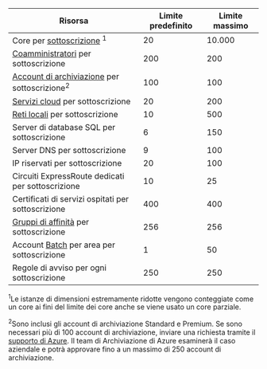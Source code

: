 Risorsa|Limite predefinito|Limite massimo
---|---|---
Core per [sottoscrizione](../articles/billing-buy-sign-up-azure-subscription.md) <sup>1</sup>|20|10\.000
[Coamministratori](../articles/billing-add-change-azure-subscription-administrator.md) per sottoscrizione|200|200
[Account di archiviazione](../articles/storage/storage-create-storage-account.md) per sottoscrizione<sup>2</sup>|100|100
[Servizi cloud](../articles/cloud-services/cloud-services-choose-me.md) per sottoscrizione|20|200
[Reti locali](http://msdn.microsoft.com/library/jj157100.aspx) per sottoscrizione|10|500
Server di database SQL per sottoscrizione|6|150
Server DNS per sottoscrizione|9|100
IP riservati per sottoscrizione|20|100
Circuiti ExpressRoute dedicati per sottoscrizione|10|25
Certificati di servizi ospitati per sottoscrizione|400|400
[Gruppi di affinità](../articles/virtual-network/virtual-networks-migrate-to-regional-vnet.md) per sottoscrizione|256|256
Account [Batch](https://azure.microsoft.com/services/batch/) per area per sottoscrizione|1|50
Regole di avviso per ogni sottoscrizione|250|250

<sup>1</sup>Le istanze di dimensioni estremamente ridotte vengono conteggiate come un core ai fini del limite dei core anche se viene usato un core parziale.

<sup>2</sup>Sono inclusi gli account di archiviazione Standard e Premium. Se sono necessari più di 100 account di archiviazione, inviare una richiesta tramite il [supporto di Azure](https://azure.microsoft.com/support/faq/). Il team di Archiviazione di Azure esaminerà il caso aziendale e potrà approvare fino a un massimo di 250 account di archiviazione.

<!---HONumber=AcomDC_0427_2016-->